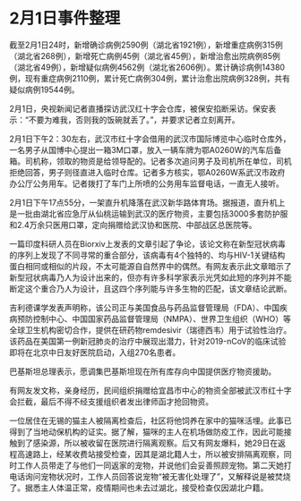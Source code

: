 # 2月1日事件整理

截至2月1日24时，新增确诊病例2590例（湖北省1921例），新增重症病例315例（湖北省268例），新增死亡病例45例（湖北省45例），新增治愈出院病例85例（湖北省49例），新增疑似病例4562例（湖北省2606例）。累计确诊病例14380例，现有重症病例2110例，累计死亡病例304例，累计治愈出院病例328例，共有疑似病例19544例。

2月1日，央视新闻记者直播探访武汉红十字会仓库，被保安掐断采访。保安表示：“不要为难我，否则我的饭碗就丢了。”，并要求记者立刻离开。

2月1日下午2：30左右，武汉市红十字会借用的武汉市国际博览中心临时仓库外，一名男子从国博中心提出一箱3M口罩，放入一辆车牌为鄂A0260W的汽车后备箱。司机称，领取的物资是给领导配的。记者多次追问男子及司机所在单位，司机拒绝回答，男子则径直进入临时仓库。记者多方核实，鄂A0260W系武汉市政府办公厅公务用车。记者拨打了车门上所喷的公务用车监督电话，一直无人接听。

2月1日下午17点55分，一架直升机降落在武汉新华路体育场。据报道，直升机上是一批由湖北省应急厅从仙桃运输到武汉的医疗物资，主要包括3000多套防护服和2.4万余只医用口罩，定向捐赠给武汉协和医院、中部战区总医院等。

一篇印度科研人员在Biorxiv上发表的文章引起了争论，该论文称在新型冠状病毒的序列上发现了不同寻常的重合部分，该病毒有4个独特的、均与HIV-1关键结构蛋白相同或相似的片段，不太可能源自自然界中的偶然。有网友表示此文章暗示了新型冠状病毒乃人为设计出来的，但亦有许多科学家表示光凭如此短的序列并不能断定这个重合乃人为设计，且这四个序列能与许多生物的匹配，该文章结论武断。

吉利德课学发表声明称，该公司正与美国食品与药品监督管理局（FDA）、中国疾病预防控制中心、中国国家药品监督管理局（NMPA）、世界卫生组织（WHO）等全球卫生机构密切合作，提供在研药物remdesivir（瑞德西韦）用于试验性治疗。该药品在美国第一例新冠肺炎的治疗中展现出潜力，针对2019-nCoV的临床试验即将在北京中日友好医院启动，入组270名患者。

巴基斯坦总理表示，愿调集巴基斯坦现在所有库存向中国提供医疗物资援助。

有网友发文称，亲身经历，民间组织捐赠给宜昌市中心的物资全部被武汉市红十字会拦截，最后不得不经支援组织者发出律师函才抢回物资。

一位居住在无锡的猫主人被隔离检查后，社区将他饲养在家中的猫咪活埋。此事已得到了当地动保机构的证实。据了解，猫咪的主人在机场做防疫工作，因此可能接触到了感染源，所以被收留在医院进行隔离观察。后又有网友爆料，她29日在返程高速路上，经某收费站接受检查，因其是湖北籍人士，所以被安排隔离观察，同时工作人员带走了与他们一同返家的宠物，并说他们会妥善照顾宠物。第二天她打电话询问宠物状况时，工作人员回答说宠物“被无害化处理了”，又解释说是被焚烧了。据悉主人体温正常，疫情期间也未去过湖北，接受检查仅因湖北户籍。
